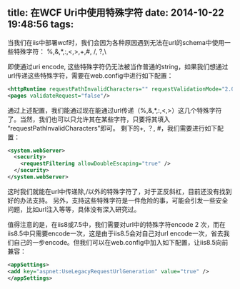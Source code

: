 title: 在WCF Uri中使用特殊字符
date: 2014-10-22 19:48:56
tags:
---

当我们在iis中部署wcf时，我们会因为各种原因遇到无法在url的schema中使用一些特殊字符：
%,&,*,:,<,>,+,#, /, ?,\

即使通过uri encode, 这些特殊字符仍无法被当作普通的string，如果我们想通过url传递这些特殊字符，需要在web.config中进行如下配置：

``` xml
<httpRuntime requestPathInvalidCharacters="" requestValidationMode="2.0"/> 
<pages validateRequest="false"/>
```

通过上述配置，我们能通过现在能通过url传递（%,&,*,:,<,>）这几个特殊字符了。当然，我们也可以只允许其在某些字符，只要将其填入 “requestPathInvalidCharacters”即可。
剩下的+, ？, #，我们需要进行如下配置：

``` xml
<system.webServer> 
  <security> 
    <requestFiltering allowDoubleEscaping="true" /> 
  </security> 
</system.webServer>
```

这时我们就能在url中传递除\,/以外的特殊字符了，对于正反斜杠，目前还没有找到好的办法支持。
另外，支持这些特殊字符是一件危险的事，可能会引发一些安全问题，比如url注入等等，具体没有深入研究过。

值得注意的是，在iis8或7.5中，我们需要对url中的特殊字符encode 2 次，而在iis8.5中只需要encode一次，这是由于iis8.5会对自己对url encode一次，省去我们自己的一步encode。但我们可以在web.config中加入如下配置，让iis8.5向前兼容：

``` xml
<appSettings>
<add key="aspnet:UseLegacyRequestUrlGeneration" value="true" />
</appSettings>
```